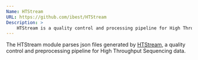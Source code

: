 ```yaml
---
Name: HTStream
URL: https://github.com/ibest/HTStream
Description: >
	HTStream is a quality control and processing pipeline for High Throughput Sequencing data. The difference between HTStream and other tools is that HTStream uses a tab delimited fastq format that allows for streaming from application to application. This streaming creates some awesome efficiencies when processing HTS data and makes it fully interoperable with other standard Linux tools.
---
```


The HTStream module parses json files generated by
[HTStream](https://github.com/s4hts/HTStream), a quality control and preprocessing pipeline for High Throughput Sequencing data.
